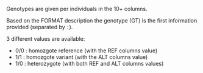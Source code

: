 Genotypes are given per individuals in the 10+ columns.


Based on the FORMAT description the genotype (GT) is the first information provided (separated by `:`). 


3 different values are available:

 * 0/0 : homozgote reference (with the REF columns value)
 * 1/1 : homozgote variant (with the ALT columns value)
 * 1/0 : heterozygote (with both REF and ALT columns values)